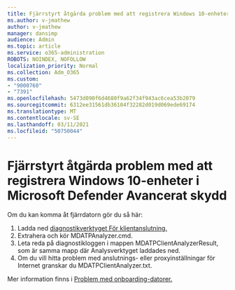 ```yaml
---
title: Fjärrstyrt åtgärda problem med att registrera Windows 10-enheter i Microsoft Defender Avancerat skydd
ms.author: v-jmathew
author: v-jmathew
manager: dansimp
audience: Admin
ms.topic: article
ms.service: o365-administration
ROBOTS: NOINDEX, NOFOLLOW
localization_priority: Normal
ms.collection: Adm_O365
ms.custom:
- "9000760"
- "7391"
ms.openlocfilehash: 5473d090f6d4680f9a62f34f943ac6cea53b2079
ms.sourcegitcommit: 6312ee31561db36104f32282d019d069ede69174
ms.translationtype: MT
ms.contentlocale: sv-SE
ms.lasthandoff: 03/11/2021
ms.locfileid: "50750044"
---
```

# <a name="remotely-fix-problems-with-onboarding-windows-10-devices-to-microsoft-defender-advanced-threat-protection"></a>Fjärrstyrt åtgärda problem med att registrera Windows 10-enheter i Microsoft Defender Avancerat skydd

Om du kan komma åt fjärrdatorn gör du så här:

1. Ladda ned [diagnostikverktyget För klientanslutning.](https://go.microsoft.com/fwlink/?linkid=2143466)
2. Extrahera och kör MDATPAnalyzer.cmd.
3. Leta reda på diagnostikloggen i mappen MDATPClientAnalyzerResult, som är samma mapp där Analysverktyget laddades ned.
4. Om du vill hitta problem med anslutnings- eller proxyinställningar för Internet granskar du MDATPClientAnalyzer.txt.

Mer information finns i [Problem med onboarding-datorer.](https://go.microsoft.com/fwlink/?linkid=2143634)
